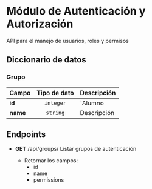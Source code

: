 # Módulo de Autenticación y Autorización

API para el manejo de usuarios, roles y permisos

## Diccionario de datos

### Grupo

| Campo    | Tipo de dato | Descripción                                                  |
| -------- | :----------: | :----------------------------------------------------------- |
| **id**   |  `integer`   | `Alumno | Enfermeria | Ventanilla | Psicologia | Titulacion` |
| **name** |   `string`   | Descripción                                                  |

## Endpoints

- **GET** /api/groups/ Listar grupos de autenticación

  - Retornar los campos:
    - id
    - name
    - permissions
